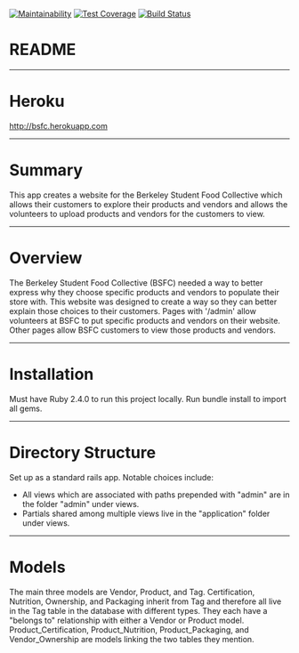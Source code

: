 [![Maintainability](https://api.codeclimate.com/v1/badges/4f477d37fd3794829697/maintainability)](https://codeclimate.com/github/dwang733/Berkeley-Student-Food-Collective/maintainability)
[![Test Coverage](https://api.codeclimate.com/v1/badges/4f477d37fd3794829697/test_coverage)](https://codeclimate.com/github/dwang733/Berkeley-Student-Food-Collective/test_coverage)
[![Build Status](https://travis-ci.com/dwang733/Berkeley-Student-Food-Collective.svg?branch=master)](https://travis-ci.com/dwang733/Berkeley-Student-Food-Collective)


# README
------
# Heroku

http://bsfc.herokuapp.com

------
# Summary

This app creates a website for the Berkeley Student Food Collective which allows their customers to explore their products and vendors and allows the volunteers to upload products and vendors for the customers to view.

------
# Overview

The Berkeley Student Food Collective (BSFC) needed a way to better express why they choose specific products and vendors to populate their store with. This website was designed to create a way so they can better explain those choices to their customers. Pages with '/admin' allow volunteers at BSFC to put specific products and vendors on their website. Other pages allow BSFC customers to view those products and vendors.

------
# Installation

Must have Ruby 2.4.0 to run this project locally. Run bundle install to import all gems.

------
# Directory Structure

Set up as a standard rails app. Notable choices include:
- All views which are associated with paths prepended with "admin" are in the folder "admin" under views.
- Partials shared among multiple views live in the "application" folder under views.

------
# Models

The main three models are Vendor, Product, and Tag. Certification, Nutrition, Ownership, and Packaging inherit from Tag and therefore all live in the Tag table in the database with different types. They each have a "belongs to" relationship with either a Vendor or Product model. Product\_Certification, Product\_Nutrition, Product\_Packaging, and Vendor\_Ownership are models linking the two tables they mention.